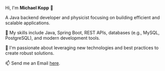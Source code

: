 Hi, I'm **Michael Kopp** 👋

A Java backend developer and physicist focusing on building efficient and scalable applications.

🔭 My skills include Java, Spring Boot, REST APIs, databases (e.g., MySQL, PostgreSQL), and modern development tools.

🌱 I'm passionate about leveraging new technologies and best practices to create robust solutions.

📫 Send me an Email [here](MichaelJG.Kopp@gmail.com).
